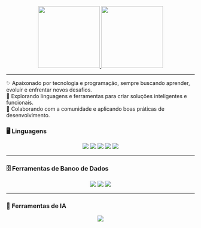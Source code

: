 <div align="center">
  <a href="https://github.com/CALLEGARii">
    <img height="165em" src="https://github-readme-stats.vercel.app/api?username=CALLEGARii&show_icons=true&theme=midnight-purple&include_all_commits=true&count_private=true&title_color=4169e1&text_color=4169e1"/>
    <img height="165em" src="https://github-readme-stats.vercel.app/api/top-langs/?username=CALLEGARii&layout=compact&theme=midnight-purple&title_color=4169e1&text_color=4169e1"/>
  </a>
</div>

---
✨ Apaixonado por tecnologia e programação, sempre buscando aprender, evoluir e enfrentar novos desafios.  
🚀 Explorando linguagens e ferramentas para criar soluções inteligentes e funcionais.  
🤝 Colaborando com a comunidade e aplicando boas práticas de desenvolvimento. 

### 🖥️ Linguagens
<div align="center">
  <img src="https://img.shields.io/badge/HTML5-E34F26?style=for-the-badge&logo=html5&logoColor=white">
  <img src="https://img.shields.io/badge/CSS3-1572B6?style=for-the-badge&logo=css3&logoColor=white">
  <img src="https://img.shields.io/badge/PHP-777BB4?style=for-the-badge&logo=php&logoColor=white">
  <img src="https://img.shields.io/badge/Java-007396?style=for-the-badge&logo=java&logoColor=white">
  <img src="https://img.shields.io/badge/Node.js-339933?style=for-the-badge&logo=nodedotjs&logoColor=white">
</div>

---

### 🗄️ Ferramentas de Banco de Dados
<div align="center">
  <img src="https://img.shields.io/badge/Adminer-345678?style=for-the-badge&logo=adminer&logoColor=white">
  <img src="https://img.shields.io/badge/pgAdmin-336791?style=for-the-badge&logo=postgresql&logoColor=white">
  <img src="https://img.shields.io/badge/phpMyAdmin-6C78AF?style=for-the-badge&logo=phpmyadmin&logoColor=white">
</div>

---

### 🤖 Ferramentas de IA
<div align="center">
  <img src="https://img.shields.io/badge/Google%20Colab-F9AB00?style=for-the-badge&logo=googlecolab&logoColor=black">
</div>
